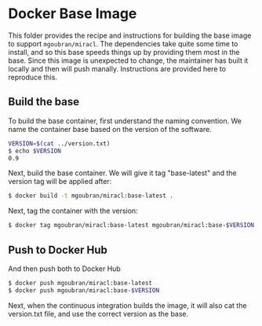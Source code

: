 # Docker Base Image

This folder provides the recipe and instructions for building the base image
to support `mgoubran/miracl`. The dependencies take quite some time to install,
and so this base speeds things up by providing them most in the base.
Since this image is unexpected to change, the maintainer has built it locally
and then will push manally. Instructions are provided here to reproduce this.

## Build the base

To build the base container, first understand the naming convention. We name
the container base based on the version of the software.

```bash
VERSION=$(cat ../version.txt)
$ echo $VERSION 
0.9
```

Next, build the base container. We will give it tag "base-latest" and the version tag
will be applied after:

```bash
$ docker build -t mgoubran/miracl:base-latest .
```

Next, tag the container with the version:

```bash
$ docker tag mgoubran/miracl:base-latest mgoubran/miracl:base-$VERSION 
```

## Push to Docker Hub

And then push both to Docker Hub

```bash
$ docker push mgoubran/miracl:base-latest
$ docker push mgoubran/miracl:base-$VERSION
```

Next, when the continuous integration builds the image, it will also cat the
version.txt file, and use the correct version as the base.
